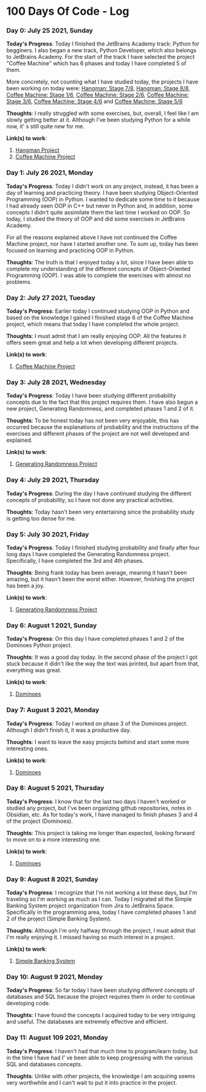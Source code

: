# 100 Days Of Code - Log

### Day 0: July 25 2021, Sunday

**Today's Progress**: Today I finished the JetBrains Academy track: Python for begginers. I also began a new track, Python Developer, which also belongs to JetBrains Academy. For the start of the track I have selected the project "Coffee Machine" which has 6 phases and today I have completed 5 of them.

More concretely, not counting what I have studied today, the projects I have been working on today were: [Hangman: Stage 7/8](https://github.com/Carmoruda/JetBrains-Academy-Projects/blob/main/Python%20for%20Beginners/Hangman/Stage%207-8.py), [Hangman: Stage 8/8](https://github.com/Carmoruda/JetBrains-Academy-Projects/blob/main/Python%20for%20Beginners/Hangman/Stage%208-8.py), [Coffee Machine: Stage 1/6](https://github.com/Carmoruda/JetBrains-Academy-Projects/blob/main/Python%20Developer/Coffee%20Machine/Stage%201-6.py), [Coffee Machine: Stage 2/6](https://github.com/Carmoruda/JetBrains-Academy-Projects/blob/main/Python%20Developer/Coffee%20Machine/Stage%202-6.py), [Coffee Machine: Stage 3/6](https://github.com/Carmoruda/JetBrains-Academy-Projects/blob/main/Python%20Developer/Coffee%20Machine/Stage%203-6.py), [Coffee Machine: Stage 4/6](https://github.com/Carmoruda/JetBrains-Academy-Projects/blob/main/Python%20Developer/Coffee%20Machine/Stage%204-6.py) and [Coffee Machine: Stage 5/6](https://github.com/Carmoruda/JetBrains-Academy-Projects/blob/main/Python%20Developer/Coffee%20Machine/Stage%201-6.py)

**Thoughts**: I really struggled with some exercises, but, overall, I feel like I am slowly getting better at it. Although I've been studying Python for a while now, it' s still quite new for me.

**Link(s) to work**:
1. [Hangman Project](https://github.com/Carmoruda/JetBrains-Academy-Projects/blob/main/Python%20for%20Beginners/Hangman)
2. [Coffee Machine Project](https://github.com/Carmoruda/JetBrains-Academy-Projects/tree/main/Python%20Developer/Coffee%20Machine)

### Day 1: July 26 2021, Monday

**Today's Progress**: Today I didn't work on any project, instead, it has been a day of learning and practicing theory. I have been studying Object-Oriented Programming (OOP)  in Python. I wanted to dedicate some time to it because I had already seen OOP in C++ but never in Python and, in addition, some concepts I didn't quite assimilate them the last time I worked on OOP. So today, I studied the theory of OOP and did some exercises in JetBrains Academy.

For all the reasons explained above I have not continued the Coffee Machine project, nor have I started another one. To sum up, today has been focused on learning and practicing OOP in Python.

**Thoughts**: The truth is that I enjoyed today a lot, since I have been able to complete my understanding of the different concepts of Object-Oriented Programming (OOP). I was able to complete the exercises with almost no problems.

### Day 2: July 27 2021, Tuesday

**Today's Progress**: Earlier today I continued studying OOP in Python and based on the knowledge I gained I finished stage 6 of the Coffee Machine project, which means that today I have completed the whole project.

**Thoughts**: I must admit that I am really enjoying OOP. All the features it offers seem great and help a lot when developing different projects.

**Link(s) to work**:
1. [Coffee Machine Project](https://github.com/Carmoruda/JetBrains-Academy-Projects/tree/main/Python%20Developer/Coffee%20Machine)

### Day 3: July 28 2021, Wednesday

**Today's Progress**: Today I have been studying different probability concepts due to the fact that this project requires them. I have also begun a new project, Generating Randomness, and completed phases 1 and 2 of it.

**Thoughts**: To be honest today has not been very enjoyable, this has occurred because the explanations of probability and the instructions of the exercises and different phases of the project are not well developed and explained.

**Link(s) to work**:
1. [Generating Randomness Project](https://github.com/Carmoruda/JetBrains-Academy-Projects/tree/main/Python%20Developer/Generating%20Randomness)

### Day 4: July 29 2021, Thursday

**Today's Progress**: During the day I have continued studying the different concepts of probability, so I have not done any practical activities.

**Thoughts**: Today hasn't been very entertaining since the probability study is getting too dense for me.

### Day 5: July 30 2021, Friday

**Today's Progress**: Today I finished studying probability and finally after four long days I have completed the Generating Randomness project. Specifically, I have completed the 3rd and 4th phases.

**Thoughts**: Being frank today has been average, meaning it hasn't been amazing, but it hasn't been the worst either. However, finishing the project has been a joy.

**Link(s) to work**:
1. [Generating Randomness Project](https://github.com/Carmoruda/JetBrains-Academy-Projects/tree/main/Python%20Developer/Generating%20Randomness)

### Day 6: August 1 2021, Sunday

**Today's Progress**: On this day I have completed phases 1 and 2 of the Dominoes Python project.

**Thoughts**: It was a good day today. In the second phase of the project I got stuck because it didn't like the way the text was printed, but apart from that, everything was great.

**Link(s) to work**:
1. [Dominoes](https://github.com/Carmoruda/JetBrains-Academy-Projects/tree/main/Python%20Developer/Dominoes)

### Day 7: August 3 2021, Monday

**Today's Progress**: Today I worked on phase 3 of the Dominoes project. Although I didn't finish it, it was a productive day.

**Thoughts**: I want to leave the easy projects behind and start some more interesting ones.

**Link(s) to work**:
1. [Dominoes](https://github.com/Carmoruda/JetBrains-Academy-Projects/tree/main/Python%20Developer/Dominoes)

### Day 8: August 5 2021, Thursday

**Today's Progress**: I know that for the last two days I haven't worked or studied any project, but I've been organizing github repositories, notes in Obsidian, etc. As for today's work, I have managed to finish phases 3 and 4 of the project (Dominoes).

**Thoughts**: This project is taking me longer than expected, looking forward to move on to a more interesting one.

**Link(s) to work**:
1. [Dominoes](https://github.com/Carmoruda/JetBrains-Academy-Projects/tree/main/Python%20Developer/Dominoes)

### Day 9: August 8 2021, Sunday

**Today's Progress**: I recognize that I'm not working a lot these days, but I'm traveling so I'm working as much as I can. Today I migrated all the Simple Banking System project organization from Jira to JetBrains Space. Specifically in the programming area, today I have completed phases 1 and 2 of the project (Simple Banking System).

**Thoughts**: Although I'm only halfway through the project, I must admit that I'm really enjoying it. I missed having so much interest in a project.

**Link(s) to work**:
1. [Simple Banking System](https://github.com/Carmoruda/JetBrains-Academy-Projects/tree/main/Python%20Developer/Simple%20Banking%20System)

### Day 10: August 9 2021, Monday

**Today's Progress**: So far today I have been studying different concepts of databases and SQL because the project requires them in order to continue developing code.

**Thoughts**: I have found the concepts I acquired today to be very intriguing and useful. The databases are extremely effective and efficient.

### Day 11: August 109 2021, Monday

**Today's Progress**: I haven't had that much time to program/learn today, but in the time I have had I' ve been able to keep progressing with the various SQL and databases concepts.

**Thoughts**: Unlike with other projects, the knowledge I am acquiring seems very worthwhile and I can't wait to put it into practice in the project.
